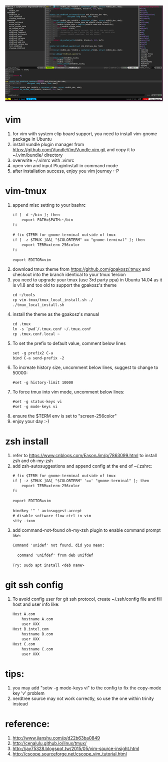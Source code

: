 ![Alt text](screenshot.png)

# vim
1. for vim with system clip board support, you need to install vim-gnome package in Ubuntu
1. install vundle plugin manager from https://github.com/VundleVim/Vundle.vim.git and copy it to ~/.vim/bundle/ directory
1. overwrite ~/.vimrc with .vimrc
1. open vim and input PluginInstall in command mode
1. after installation success, enjoy you vim journey :-P

# vim-tmux
1. append misc setting to your bashrc
	```
	if [ -d ~/bin ]; then
		export PATH=$PATH:~/bin
	fi

	# fix $TERM for gnome-terminal outside of tmux
	if [ -z $TMUX ]&&[ "$COLORTERM" == "gnome-terminal" ]; then
		export TERM=xterm-256color
	fi

	export EDITOR=vim
	```
1. download tmux theme from https://github.com/gpakosz/.tmux and checkout into the branch identical to your tmux 1ersion
1. you need to upgrade your tmux (use 3rd party ppa) in Ubuntu 14.04 as it is v1.8 and too old to support the gpakosz's theme
	```
	cd ~/tools
	cp vim-tmux/tmux_local_install.sh ./
	./tmux_local_install.sh
	```
1. install the theme as the gpakosz's manual
	```
	cd .tmux
	ln -s `pwd`/.tmux.conf ~/.tmux.conf
	cp .tmux.conf.local ~
	```
1. To set the prefix to default value, comment below lines
	```
	set -g prefix2 C-a
	bind C-a send-prefix -2
	```
1. To increate history size, uncomment below lines, suggest to change to 50000:
	```
	#set -g history-limit 10000
	```
1. To force tmux into vim mode, uncomment below lines:
	```
	#set -g status-keys vi
	#set -g mode-keys vi
	```
1. ensure the $TERM env is set to "screen-256color"
1. enjoy your day :-)

# zsh install
1. refer to https://www.cnblogs.com/EasonJim/p/7863099.html to install zsh and oh-my-zsh
1. add zsh-autosuggestions and append config at the end of ~/.zshrc:
	```
	# fix $TERM for gnome-terminal outside of tmux
	if [ -z $TMUX ]&&[ "$COLORTERM" '==' "gnome-terminal" ]; then
		export TERM=xterm-256color
	fi

	export EDITOR=vim

	bindkey '^ ' autosuggest-accept
	# disable software flow ctrl in vim
	stty -ixon

	```
1. add command-not-found oh-my-zsh plugin to enable command prompt like:
	```
	Command 'unidef' not found, did you mean:

	  command 'unifdef' from deb unifdef

	Try: sudo apt install <deb name>
	```

# git ssh config
1. To avoid config user for git ssh protocol, create ~/.ssh/config file and fill host and user info like:
	```
	Host A.com
		hostname A.com
		user XXX
	Host B.intel.com
		hostname B.com
		user XXX
	Host C.com
		hostname C.com
		user XXX
	```

# tips:
1. you may add "setw -g mode-keys vi" to the config to fix the copy-mode key 'v' problem
1. nerdtree source may not work correctly, so use the one within trinity instead

# reference:
1. http://www.jianshu.com/p/d22b63ba0849
1. http://cenalulu.github.io/linux/tmux/
1. http://jay75328.blogspot.tw/2015/05/vim-source-insight.html
1. http://cscope.sourceforge.net/cscope_vim_tutorial.html
